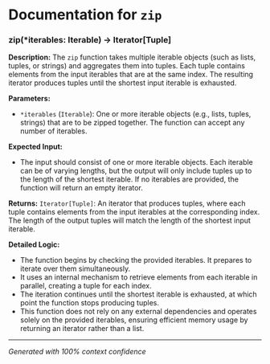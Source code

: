 # Documentation for `zip`

### zip(*iterables: Iterable) -> Iterator[Tuple]

**Description:**
The `zip` function takes multiple iterable objects (such as lists, tuples, or strings) and aggregates them into tuples. Each tuple contains elements from the input iterables that are at the same index. The resulting iterator produces tuples until the shortest input iterable is exhausted.

**Parameters:**
- `*iterables` (`Iterable`): One or more iterable objects (e.g., lists, tuples, strings) that are to be zipped together. The function can accept any number of iterables.

**Expected Input:**
- The input should consist of one or more iterable objects. Each iterable can be of varying lengths, but the output will only include tuples up to the length of the shortest iterable. If no iterables are provided, the function will return an empty iterator.

**Returns:**
`Iterator[Tuple]`: An iterator that produces tuples, where each tuple contains elements from the input iterables at the corresponding index. The length of the output tuples will match the length of the shortest input iterable.

**Detailed Logic:**
- The function begins by checking the provided iterables. It prepares to iterate over them simultaneously.
- It uses an internal mechanism to retrieve elements from each iterable in parallel, creating a tuple for each index.
- The iteration continues until the shortest iterable is exhausted, at which point the function stops producing tuples.
- This function does not rely on any external dependencies and operates solely on the provided iterables, ensuring efficient memory usage by returning an iterator rather than a list.

---
*Generated with 100% context confidence*
